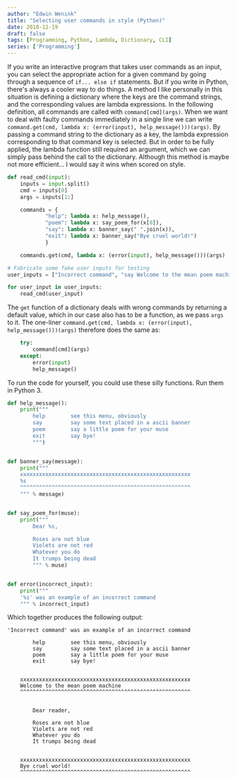 ```yaml
---
author: "Edwin Wenink"
title: "Selecting user commands in style (Python)"
date: 2018-12-19
draft: false
tags: [Programming, Python, Lambda, Dictionary, CLI]
series: ['Programming']
---
```


If you write an interactive program that takes user commands as an input, you can select the appropriate action for a given command by going through a sequence of `if... else if` statements. 
But if you write in Python, there's always a cooler way to do things. A method I like personally in this situation is defining a dictionary where the keys are the command strings, and the corresponding values are lambda expressions. 
In the following definition, all commands are called with `command[cmd](args)`. When we want to deal with faulty commands immediately in a single line we can write `command.get(cmd, lambda x: (error(input), help_message()))(args)`.
By passing a command string to the dictionary as a key, the lambda expression corresponding to that command key is selected. 
But in order to be fully applied, the lambda function still required an argument, which we can simply pass behind the call to the dictionary.
Although this method is maybe not more efficient... I would say it wins when scored on style.
 
```python
def read_cmd(input):
    inputs = input.split()
    cmd = inputs[0]
    args = inputs[1:]

    commands = {
            "help": lambda x: help_message(),
            "poem": lambda x: say_poem_for(x[0]),
            "say": lambda x: banner_say(" ".join(x)),
            "exit": lambda x: banner_say("Bye cruel world!")
            }

    commands.get(cmd, lambda x: (error(input), help_message()))(args)

# Fabricate some fake user inputs for testing
user_inputs = ["Incorrect command", "say Welcome to the mean poem machine", "poem reader", "exit"]

for user_input in user_inputs:
    read_cmd(user_input)
```

The `get` function of a dictionary deals with wrong commands by returning a default value, which in our case also has to be a function, as we pass `args` to it.
The one-liner `command.get(cmd, lambda x: (error(input), help_message()))(args)` therefore does the same as: 

```python
    try:
        command[cmd](args)
    except:
		error(input)
		help_message()
```

To run the code for yourself, you could use these silly functions.
Run them in Python 3.

```python
def help_message():
    print("""
        help        see this menu, obviously
        say         say some text placed in a ascii banner
        poem        say a little poem for your muse
        exit        say bye!
        """)


def banner_say(message):
    print("""
    xxxxxxxxxxxxxxxxxxxxxxxxxxxxxxxxxxxxxxxxxxxxxxxxxxxxxx
    %s
    ^^^^^^^^^^^^^^^^^^^^^^^^^^^^^^^^^^^^^^^^^^^^^^^^^^^^^^
    """ % message)


def say_poem_for(muse):
    print("""
        Dear %s,

        Roses are not blue
        Violets are not red
        Whatever you do
        It trumps being dead
        """ % muse)


def error(incorrect_input):
    print("""
    '%s' was an example of an incorrect command
    """ % incorrect_input)
```

Which together produces the following output:

```
'Incorrect command' was an example of an incorrect command

        help        see this menu, obviously
        say         say some text placed in a ascii banner
        poem        say a little poem for your muse
        exit        say bye!
        

    xxxxxxxxxxxxxxxxxxxxxxxxxxxxxxxxxxxxxxxxxxxxxxxxxxxxxx
    Welcome to the mean poem machine
    ^^^^^^^^^^^^^^^^^^^^^^^^^^^^^^^^^^^^^^^^^^^^^^^^^^^^^^
    

        Dear reader,

        Roses are not blue
        Violets are not red
        Whatever you do
        It trumps being dead
        

    xxxxxxxxxxxxxxxxxxxxxxxxxxxxxxxxxxxxxxxxxxxxxxxxxxxxxx
    Bye cruel world!
    ^^^^^^^^^^^^^^^^^^^^^^^^^^^^^^^^^^^^^^^^^^^^^^^^^^^^^^ 
```

